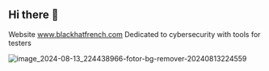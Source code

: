 ## Hi there 👋

<!--
**BlackHatFrench/BlackHatFrench** is a ✨ _special_ ✨ repository because its `README.md` (this file) appears on your GitHub profile.

Here are some ideas to get you started:

- 🔭 I’m currently working on ...
- 🌱 I’m currently learning ...
- 👯 I’m looking to collaborate on ...
- 🤔 I’m looking for help with ...
- 💬 Ask me about ...
- 📫 How to reach me: ...
- 😄 Pronouns: ...
- ⚡ Fun fact: ...
-->


Website www.blackhatfrench.com
Dedicated to cybersecurity with tools for testers 

![image_2024-08-13_224438966-fotor-bg-remover-20240813224559](https://github.com/user-attachments/assets/873fa122-65b6-408d-b5c6-39ecc395588a)
